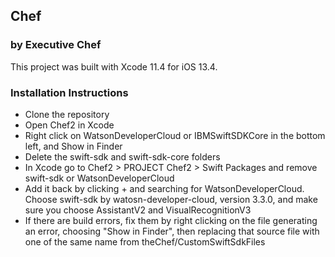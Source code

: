 ## Chef
### by Executive Chef
This project was built with Xcode 11.4 for iOS 13.4.

### Installation Instructions
* Clone the repository
* Open Chef2 in Xcode
* Right click on WatsonDeveloperCloud or IBMSwiftSDKCore in the bottom left, and Show in Finder
* Delete the swift-sdk and swift-sdk-core folders
* In Xcode go to Chef2 > PROJECT Chef2 > Swift Packages and remove swift-sdk or WatsonDeveloperCloud
* Add it back by clicking + and searching for WatsonDeveloperCloud. Choose swift-sdk by watosn-developer-cloud, version 3.3.0, and make sure you choose AssistantV2 and VisualRecognitionV3
* If there are build errors, fix them by right clicking on the file generating an error, choosing "Show in Finder", then replacing that source file with one of the same name from theChef/CustomSwiftSdkFiles
